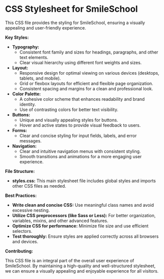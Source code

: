 # CSS Stylesheet for SmileSchool

This CSS file provides the styling for SmileSchool, ensuring a visually appealing and user-friendly experience.

**Key Styles:**

* **Typography:** 
    * Consistent font family and sizes for headings, paragraphs, and other text elements.
    * Clear visual hierarchy using different font weights and sizes.
* **Layout:** 
    * Responsive design for optimal viewing on various devices (desktops, tablets, and mobile).
    * Grid or flexbox layouts for efficient and flexible page organization.
    * Consistent spacing and margins for a clean and professional look.
* **Color Palette:** 
    * A cohesive color scheme that enhances readability and brand identity.
    * Use of contrasting colors for better text visibility.
* **Buttons:** 
    * Unique and visually appealing styles for buttons.
    * Hover and active states to provide visual feedback to users.
* **Forms:** 
    * Clear and concise styling for input fields, labels, and error messages.
* **Navigation:** 
    * Clear and intuitive navigation menus with consistent styling.
    * Smooth transitions and animations for a more engaging user experience.

**File Structure:**

* **styles.css:** This main stylesheet file includes global styles and imports other CSS files as needed.


**Best Practices:**

* **Write clean and concise CSS:** Use meaningful class names and avoid excessive nesting.
* **Utilize CSS preprocessors (like Sass or Less):** For better organization, variables, mixins, and other advanced features.
* **Optimize CSS for performance:** Minimize file size and use efficient selectors.
* **Test thoroughly:** Ensure styles are applied correctly across all browsers and devices.

**Contributing:**

This CSS file is an integral part of the overall user experience of SmileSchool. By maintaining a high-quality and well-structured stylesheet, we can ensure a visually appealing and enjoyable experience for all visitors.